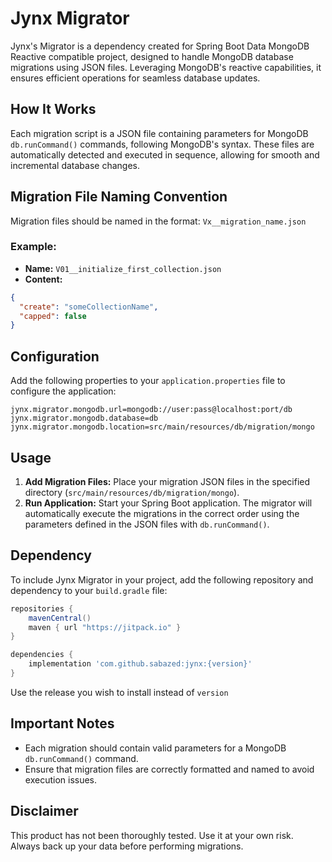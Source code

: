 # Jynx Migrator

Jynx's Migrator is a dependency created for Spring Boot Data MongoDB Reactive compatible project, designed to handle MongoDB database migrations using JSON files. Leveraging MongoDB's reactive capabilities, it ensures efficient operations for seamless database updates.

## How It Works

Each migration script is a JSON file containing parameters for MongoDB `db.runCommand()` commands, following MongoDB's syntax. These files are automatically detected and executed in sequence, allowing for smooth and incremental database changes.

## Migration File Naming Convention

Migration files should be named in the format: `Vx__migration_name.json`

### Example:

- **Name:** `V01__initialize_first_collection.json`
- **Content:**
```json
{
  "create": "someCollectionName",
  "capped": false
}
```

## Configuration

Add the following properties to your `application.properties` file to configure the application:

``` properties
jynx.migrator.mongodb.url=mongodb://user:pass@localhost:port/db
jynx.migrator.mongodb.database=db
jynx.migrator.mongodb.location=src/main/resources/db/migration/mongo
```

## Usage

1. **Add Migration Files:** Place your migration JSON files in the specified directory (`src/main/resources/db/migration/mongo`).
2. **Run Application:** Start your Spring Boot application. The migrator will automatically execute the migrations in the correct order using the parameters defined in the JSON files with `db.runCommand()`.


## Dependency

To include Jynx Migrator in your project, add the following repository and dependency to your `build.gradle` file:
```groovy
repositories {
    mavenCentral()
    maven { url "https://jitpack.io" }
}

dependencies {
    implementation 'com.github.sabazed:jynx:{version}'
}
```
Use the release you wish to install instead of `version` 

## Important Notes

- Each migration should contain valid parameters for a MongoDB `db.runCommand()` command.
- Ensure that migration files are correctly formatted and named to avoid execution issues.

## Disclaimer

This product has not been thoroughly tested. Use it at your own risk. Always back up your data before performing migrations.